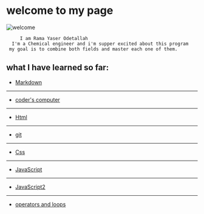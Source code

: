 # welcome to my page 

![welcome](https://gilmour.com/wp-content/uploads/2018/03/growing-sunflowers.jpg)

         I am Rama Yaser Odetallah 
      I'm a Chemical engineer and i'm supper excited about this program 
     my goal is to combine both fields and master each one of them.


 ## what I have learned so far:
 
- [Markdown](https://ramayaser66.github.io/reading-notes-/marckdown) 
---------------------------------------------------------------------------------
- [coder's computer](https://ramayaser66.github.io/reading-notes-/coder's%20computer)
-------------------------------------------------------------------------------------
- [Html](https://ramayaser66.github.io/reading-notes-/HTML)
-------------------------------------------------------------------------------------
- [git](https://ramayaser66.github.io/reading-notes-/git)
-------------------------------------------------------------------------------------
- [Css](https://ramayaser66.github.io/reading-notes-/css)
------------------------------------------------------------------------------------
- [JavaScript](https://ramayaser66.github.io/reading-notes-/javascript)
-------------------------------------------------------------------------------------
- [JavaScript2](https://ramayaser66.github.io/reading-notes-/javascript2)
--------------------------------------------------------------------------------------
- [operators and loops](https://ramayaser66.github.io/reading-notes-/Operators%20and%20loops)

